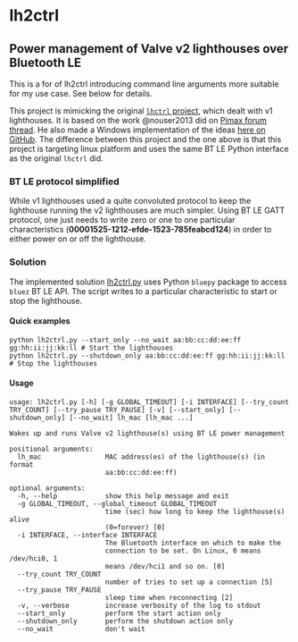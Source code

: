 # lh2ctrl

## Power management of Valve v2 lighthouses over Bluetooth LE

This is a for of lh2ctrl introducing command line arguments more suitable for my use case. See below for details.

This project is mimicking the original [`lhctrl` project](https://github.com/risa2000/lhctrl), which dealt with v1 lighthouses. It is based on the work @nouser2013 did on [Pimax forum thread](https://community.openmr.ai/t/how-to-power-off-basestations-remotely-solved/15205). He also made a Windows implementation of the ideas [here on GitHub](https://github.com/nouser2013/lighthouse-v2-manager/). The difference between this project and the one above is that this project is targeting linux platform and uses the same BT LE Python interface as the original `lhctrl` did.

### BT LE protocol simplified

While v1 lighthouses used a quite convoluted protocol to keep the lighthouse running the v2 lighthouses are much simpler. Using BT LE GATT protocol, one just needs to write zero or one to one particular characteristics (**00001525-1212-efde-1523-785feabcd124**) in order to either power on or off the lighthouse.

### Solution

The implemented solution [lh2ctrl.py](/pylhctrl/lh2ctrl.py) uses Python `bluepy` package to access `bluez` BT LE API. The script writes to a particular characteristic to start or stop the lighthouse.

#### Quick examples

```
python lh2ctrl.py --start_only --no_wait aa:bb:cc:dd:ee:ff gg:hh:ii:jj:kk:ll # Start the lighthouses
python lh2ctrl.py --shutdown_only aa:bb:cc:dd:ee:ff gg:hh:ii:jj:kk:ll # Stop the lighthouses
```

#### Usage

```
usage: lh2ctrl.py [-h] [-g GLOBAL_TIMEOUT] [-i INTERFACE] [--try_count TRY_COUNT] [--try_pause TRY_PAUSE] [-v] [--start_only] [--shutdown_only] [--no_wait] lh_mac [lh_mac ...]

Wakes up and runs Valve v2 lighthouse(s) using BT LE power management

positional arguments:
  lh_mac                MAC address(es) of the lighthouse(s) (in format
                        aa:bb:cc:dd:ee:ff)

optional arguments:
  -h, --help            show this help message and exit
  -g GLOBAL_TIMEOUT, --global_timeout GLOBAL_TIMEOUT
                        time (sec) how long to keep the lighthouse(s) alive
                        (0=forever) [0]
  -i INTERFACE, --interface INTERFACE
                        The Bluetooth interface on which to make the
                        connection to be set. On Linux, 0 means /dev/hci0, 1
                        means /dev/hci1 and so on. [0]
  --try_count TRY_COUNT
                        number of tries to set up a connection [5]
  --try_pause TRY_PAUSE
                        sleep time when reconnecting [2]
  -v, --verbose         increase verbosity of the log to stdout
  --start_only          perform the start action only
  --shutdown_only       perform the shutdown action only
  --no_wait             don't wait
```
